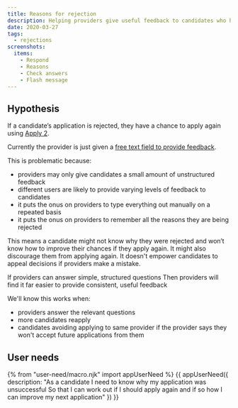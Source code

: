 ```yaml
---
title: Reasons for rejection
description: Helping providers give useful feedback to candidates who have been rejected
date: 2020-03-27
tags:
  - rejections
screenshots:
  items:
    - Respond
    - Reasons
    - Check answers
    - Flash message
---
```


## Hypothesis

If a candidate’s application is rejected, they have a chance to apply again using [Apply 2](/apply-for-teacher-training/apply-again).

Currently the provider is just given a [free text field to provide feedback](/manage-teacher-training-applications/as-launched-26-nov-2019#reject-application).

This is problematic because:

* providers may only give candidates a small amount of unstructured feedback
* different users are likely to provide varying levels of feedback to candidates
* it puts the onus on providers to type everything out manually on a repeated basis
* it puts the onus on providers to remember all the reasons they are being rejected

This means a candidate might not know why they were rejected and won’t know how to improve their chances if they apply again. It might also discourage them from applying again. It doesn't empower candidates to appeal decisions if providers make a mistake.

If providers can answer simple, structured questions
Then providers will find it far easier to provide consistent, useful feedback

We'll know this works when:

* providers answer the relevant questions
* more candidates reapply
* candidates avoiding applying to same provider if the provider says they won't accept future applications from them

## User needs

{% from "user-need/macro.njk" import appUserNeed %}
{{ appUserNeed({
  description: "As a candidate
I need to know why my application was unsuccessful
So that I can work out if I should apply again and if so how I can improve my next application"
}) }}
